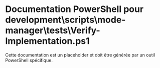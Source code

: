 # Documentation PowerShell pour development\scripts\mode-manager\tests\Verify-Implementation.ps1

Cette documentation est un placeholder et doit être générée par un outil PowerShell spécifique.
